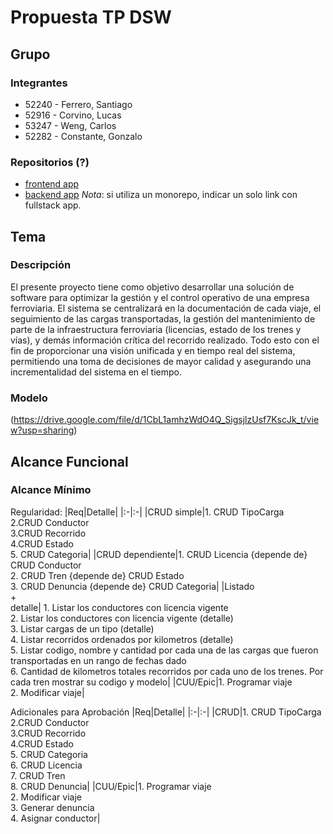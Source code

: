 # Propuesta TP DSW

## Grupo

### Integrantes
* 52240 - Ferrero, Santiago
* 52916 - Corvino, Lucas
* 53247 - Weng, Carlos
* 52282 - Constante, Gonzalo

### Repositorios (?)
* [frontend app](http://hyperlinkToGithubOrGitlab)
* [backend app](http://hyperlinkToGihubOrGitlab)
*Nota*: si utiliza un monorepo, indicar un solo link con fullstack app.



## Tema
### Descripción
El presente proyecto tiene como objetivo desarrollar una solución de software para optimizar la gestión y el control operativo de una empresa ferroviaria. El sistema se centralizará en la documentación de cada viaje, el seguimiento de las cargas transportadas, la gestión del mantenimiento de parte de la infraestructura ferroviaria (licencias, estado de los trenes y vías), y demás información crítica del recorrido realizado. Todo esto con el fin de proporcionar una visión unificada y en tiempo real del sistema, permitiendo una toma de decisiones de mayor calidad y asegurando una incrementalidad del sistema en el tiempo. 

### Modelo
(https://drive.google.com/file/d/1CbL1amhzWdO4Q_SigsjlzUsf7KscJk_t/view?usp=sharing)

## Alcance Funcional

### Alcance Mínimo 

Regularidad:
|Req|Detalle|
|:-|:-|
|CRUD simple|1. CRUD TipoCarga<br>2.CRUD Conductor<br>3.CRUD Recorrido<br>4.CRUD Estado<br>5. CRUD Categoria|
|CRUD dependiente|1. CRUD Licencia {depende de} CRUD Conductor<br>2. CRUD Tren {depende de} CRUD Estado<br>3. CRUD Denuncia {depende de} CRUD Categoria|
|Listado<br>+<br>detalle| 1. Listar los conductores con licencia vigente<br>2. Listar los conductores con licencia vigente (detalle)<br>3. Listar cargas de un tipo (detalle)<br>4. Listar recorridos ordenados por kilometros (detalle)<br>5. Listar codigo, nombre y cantidad por cada una de las cargas que fueron transportadas en un rango de fechas dado <br>6. Cantidad de kilometros totales recorridos por cada uno de los trenes. Por cada tren mostrar su codigo y modelo|
|CUU/Epic|1. Programar viaje<br>2. Modificar viaje|


Adicionales para Aprobación
|Req|Detalle|
|:-|:-|
|CRUD|1. CRUD TipoCarga<br>2.CRUD Conductor<br>3.CRUD Recorrido<br>4.CRUD Estado<br>5. CRUD Categoria<br>6. CRUD Licencia<br>7. CRUD Tren<br>8. CRUD Denuncia|
|CUU/Epic|1. Programar viaje<br>2. Modificar viaje<br>3. Generar denuncia<br>4. Asignar conductor|
